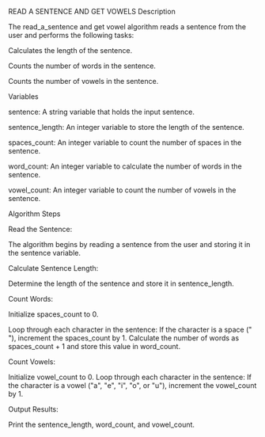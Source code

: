 READ A SENTENCE AND GET VOWELS
Description

The read_a_sentence and get vowel algorithm reads a sentence from the user and performs the following tasks:

Calculates the length of the sentence.

Counts the number of words in the sentence.

Counts the number of vowels in the sentence.

Variables

sentence: A string variable that holds the input sentence.

sentence_length: An integer variable to store the length of the sentence.

spaces_count: An integer variable to count the number of spaces in the sentence.

word_count: An integer variable to calculate the number of words in the sentence.

vowel_count: An integer variable to count the number of vowels in the sentence.

Algorithm Steps

Read the Sentence:

The algorithm begins by reading a sentence from the user and storing it in the sentence variable.

Calculate Sentence Length:

Determine the length of the sentence and store it in sentence_length.

Count Words:

Initialize spaces_count to 0.

Loop through each character in the sentence:
If the character is a space (" "), increment the spaces_count by 1.
Calculate the number of words as spaces_count + 1 and store this value in word_count.

Count Vowels:

Initialize vowel_count to 0.
Loop through each character in the sentence:
If the character is a vowel ("a", "e", "i", "o", or "u"), increment the vowel_count by 1.

Output Results:

Print the sentence_length, word_count, and vowel_count.
